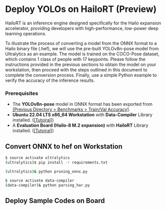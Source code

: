 # Deploy YOLOs on HailoRT (Preview)

HailoRT is an inference engine designed specifically for the Hailo expansion accelerator, providing developers with high-performance, low-power deep learning operations.

To illustrate the process of converting a model from the ONNX format to a Hailo binary file (.hef), we will use the pre-built YOLOv8n-pose model from Ultralytics as an example. The model is trained on the COCO-Pose dataset, which contains 1 class of people with 17 keypoints. Please follow the instructions provided in the previous sections to obtain the model on your workstation, then proceed with the steps outlined in this document to complete the conversion process. Finally, use a simple Python example to verify the accuracy of the inference results.

### Prerequisites

* The **YOLOv8n-pose** model in ONNX format has been exported from [[Previous Directory > Benchmarks > Train/Val Accuracy]](https://github.com/R300-AI/ITRI-AI-Hub/tree/main/Model-Zoo/Keypoint-Detection/YOLOs).
* **Ubuntu 22.04 LTS x86_64 Workstation** with **Data-Compiler** Library installed. ([[Tutoiral]](https://r300-ai.github.io/ITRI-AI-Hub/docs/pages/compiler/data-compiler.html))
* A **Evaluation Board (Hailo-8 M.2 expansion)** with **HailoRT** Library installed. ([[Tutoiral]](https://r300-ai.github.io/ITRI-AI-Hub/docs/pages/runtime/hailort.html))

## Convert ONNX to hef on Workstation

```bash
$ source activate ultralytics
(ultralytics)$ pip install -r requirements.txt
```
```bash
(ultralytics)& python pruning_onnx.py
```

```bash
$ source activate data-compiler
(data-compiler)& python parsing_har.py
```

## Deploy Sample Codes on Board
